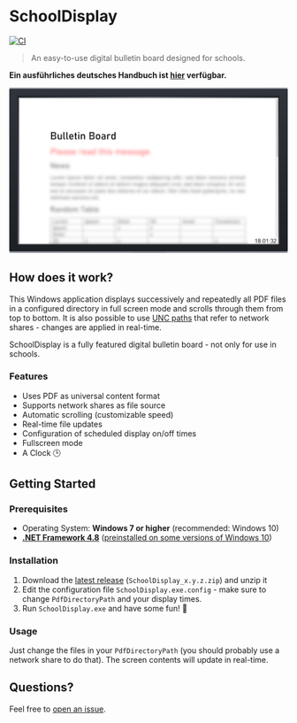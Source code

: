 # SchoolDisplay

[![CI](https://github.com/ytausch/SchoolDisplay/workflows/CI/badge.svg)](https://github.com/ytausch/SchoolDisplay/actions)

> An easy-to-use digital bulletin board designed for schools.

**Ein ausführliches deutsches Handbuch ist [hier](docs/README_DE.md) verfügbar.**

![Banner](docs/assets/banner.png)

## How does it work?

This Windows application displays successively and repeatedly all PDF files in a configured directory in full screen mode and scrolls through them from top to bottom. It is also possible to use [UNC paths](https://en.wikipedia.org/wiki/Path_(computing)#Universal_Naming_Convention) that refer to network shares - changes are applied in real-time.

SchoolDisplay is a fully featured digital bulletin board - not only for use in schools.

### Features
* Uses PDF as universal content format
* Supports network shares as file source
* Automatic scrolling (customizable speed)
* Real-time file updates
* Configuration of scheduled display on/off times
* Fullscreen mode
* A Clock :clock3:

## Getting Started
### Prerequisites
* Operating System: **Windows 7 or higher** (recommended: Windows 10)
* [**.NET Framework 4.8**](https://dotnet.microsoft.com/download/dotnet-framework/thank-you/net48-web-installer) ([preinstalled on some versions of Windows 10](https://docs.microsoft.com/en-us/dotnet/framework/get-started/system-requirements))

### Installation
1. Download the [latest release](https://github.com/ytausch/SchoolDisplay/releases) (`SchoolDisplay_x.y.z.zip`) and unzip it
2. Edit the configuration file `SchoolDisplay.exe.config` - make sure to change `PdfDirectoryPath` and your display times.
3. Run `SchoolDisplay.exe` and have some fun! :tada:

### Usage
Just change the files in your `PdfDirectoryPath` (you should probably use a network share to do that). The screen contents will update in real-time.

## Questions?
Feel free to [open an issue](https://github.com/ytausch/SchoolDisplay/issues/new).
